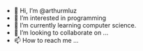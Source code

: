 - 👋 Hi, I’m @arthurmluz
- 👀 I’m interested in programming
- 🌱 I’m currently learning computer science.
- 💞️ I’m looking to collaborate on ...
- 📫 How to reach me ...

<!---
arthurmluz/arthurmluz is a ✨ special ✨ repository because its `README.md` (this file) appears on your GitHub profile.
You can click the Preview link to take a look at your changes.
--->
